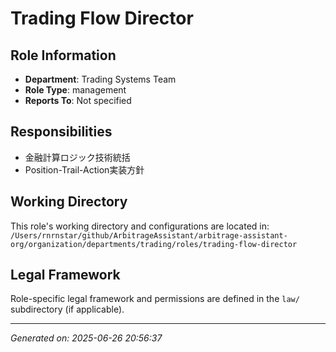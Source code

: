 # Trading Flow Director

## Role Information
- **Department**: Trading Systems Team
- **Role Type**: management
- **Reports To**: Not specified

## Responsibilities
- 金融計算ロジック技術統括
- Position-Trail-Action実装方針

## Working Directory
This role's working directory and configurations are located in:
`/Users/rnrnstar/github/ArbitrageAssistant/arbitrage-assistant-org/organization/departments/trading/roles/trading-flow-director`

## Legal Framework
Role-specific legal framework and permissions are defined in the `law/` subdirectory (if applicable).

---
*Generated on: 2025-06-26 20:56:37*
